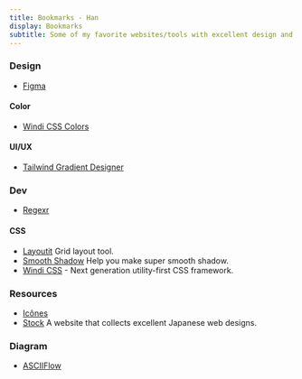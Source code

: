 ```yaml
---
title: Bookmarks - Han
display: Bookmarks
subtitle: Some of my favorite websites/tools with excellent design and UX that I highly recommend
---
```


### Design

- [Figma](https://www.figma.com/)

#### Color

- [Windi CSS Colors](https://windicss.org/utilities/colors.html)

#### UI/UX

- [Tailwind Gradient Designer](https://tailwind-gradient-designer.csspost.com/)

### Dev

- [Regexr](https://regexr.com/)

#### CSS

- [Layoutit](https://grid.layoutit.com/) Grid layout tool.
- [Smooth Shadow](https://shadows.brumm.af/) Help you make super smooth shadow.
- [Windi CSS](https://windicss.org/) - Next generation utility-first CSS framework.

### Resources

- [Icônes](http://icones.js.org/)
- [Stock](https://stock.pulpxstyle.com/) A website that collects excellent Japanese web designs.

### Diagram

- [ASCIIFlow](https://asciiflow.com/)
